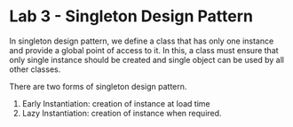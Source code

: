 # Lab 3 - Singleton Design Pattern
In singleton design pattern, we define a class that has only one instance and provide a global point of access to it. In this, a class must ensure that only single instance should be created and single object can be used by all other classes.

There are two forms of singleton design pattern.
1. Early Instantiation: creation of instance at load time
2. Lazy Instantiation: creation of instance when required. 